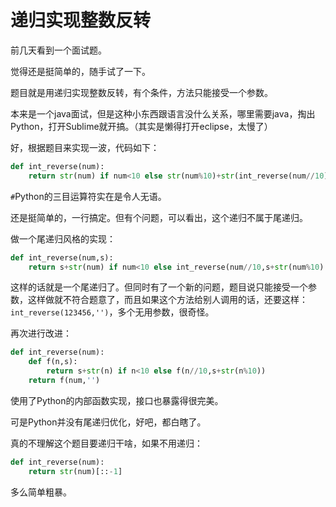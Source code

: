 # 递归实现整数反转

前几天看到一个面试题。

觉得还是挺简单的，随手试了一下。

题目就是用递归实现整数反转，有个条件，方法只能接受一个参数。

本来是一个java面试，但是这种小东西跟语言没什么关系，哪里需要java，掏出Python，打开Sublime就开搞。（其实是懒得打开eclipse，太慢了）

好，根据题目来实现一波，代码如下：

```python
def int_reverse(num):
	return str(num) if num<10 else str(num%10)+str(int_reverse(num//10))
```

`#`Python的三目运算符实在是令人无语。

还是挺简单的，一行搞定。但有个问题，可以看出，这个递归不属于尾递归。

做一个尾递归风格的实现：

```python
def int_reverse(num,s):
    return s+str(num) if num<10 else int_reverse(num//10,s+str(num%10)
```

这样的话就是一个尾递归了。但同时有了一个新的问题，题目说只能接受一个参数，这样做就不符合题意了，而且如果这个方法给别人调用的话，还要这样：`int_reverse(123456,'')`，多个无用参数，很奇怪。

再次进行改进：

```python
def int_reverse(num):
    def f(n,s):
        return s+str(n) if n<10 else f(n//10,s+str(n%10))
    return f(num,'')
```
使用了Python的内部函数实现，接口也暴露得很完美。

可是Python并没有尾递归优化，好吧，都白瞎了。

真的不理解这个题目要递归干啥，如果不用递归：

```python
def int_reverse(num):
    return str(num)[::-1]
```
多么简单粗暴。
